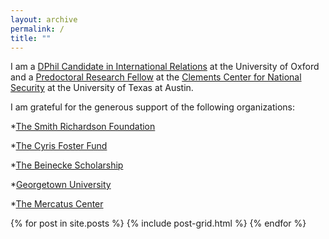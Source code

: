 ```yaml
---
layout: archive
permalink: /
title: ""
---
```


I am a [DPhil Candidate in International Relations](https://www.politics.ox.ac.uk/student-profile/jonathan-askonas.html) at the University of Oxford and a [Predoctoral Research Fellow](https://www.clementscenter.org/people/predoctoral-fellow/item/1199-jon-askonas) at the [Clements Center for National Security](http://www.clementscenter.org) at the University of Texas at Austin.

I am grateful for the generous support of the following organizations:

*[The Smith Richardson Foundation](https://www.srf.org/)

*[The Cyris Foster Fund](www.politics.ox.ac.uk)

*[The Beinecke Scholarship](http://fdnweb.org/beinecke/)

*[Georgetown University](www.georgetown.edu)

*[The Mercatus Center](https://www.mercatus.org/)


<div class="tiles">
{% for post in site.posts %}
	{% include post-grid.html %}
{% endfor %}
</div><!-- /.tiles -->

